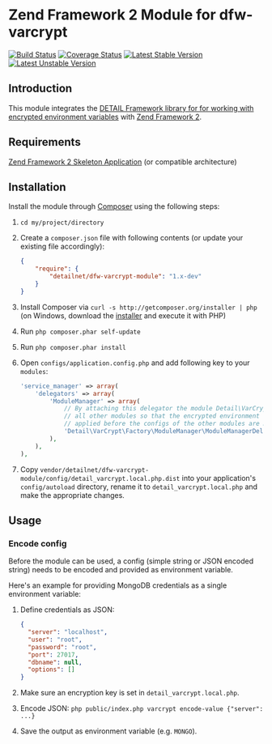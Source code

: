 # Zend Framework 2 Module for dfw-varcrypt

[![Build Status](https://travis-ci.org/detailnet/dfw-varcrypt-module.svg?branch=master)](https://travis-ci.org/detailnet/dfw-varcrypt-module)
[![Coverage Status](https://img.shields.io/coveralls/detailnet/dfw-varcrypt-module.svg)](https://coveralls.io/r/detailnet/dfw-varcrypt-module)
[![Latest Stable Version](https://poser.pugx.org/detailnet/dfw-varcrypt-module/v/stable.svg)](https://packagist.org/packages/detailnet/dfw-varcrypt-module)
[![Latest Unstable Version](https://poser.pugx.org/detailnet/dfw-varcrypt-module/v/unstable.svg)](https://packagist.org/packages/detailnet/dfw-varcrypt-module)

## Introduction
This module integrates the [DETAIL Framework library for for working with encrypted environment variables](https://github.com/detailnet/dfw-varcrypt) with [Zend Framework 2](https://github.com/zendframework/zf2).

## Requirements
[Zend Framework 2 Skeleton Application](http://www.github.com/zendframework/ZendSkeletonApplication) (or compatible architecture)

## Installation
Install the module through [Composer](http://getcomposer.org/) using the following steps:

  1. `cd my/project/directory`
  
  2. Create a `composer.json` file with following contents (or update your existing file accordingly):

     ```json
     {
         "require": {
             "detailnet/dfw-varcrypt-module": "1.x-dev"
         }
     }
     ```
  3. Install Composer via `curl -s http://getcomposer.org/installer | php` (on Windows, download
     the [installer](http://getcomposer.org/installer) and execute it with PHP)
     
  4. Run `php composer.phar self-update`
     
  5. Run `php composer.phar install`
  
  6. Open `configs/application.config.php` and add following key to your `modules`:

     ```php
     'service_manager' => array(
         'delegators' => array(
             'ModuleManager' => array(
                 // By attaching this delegator the module Detail\VarCrypt is loaded before
                 // all other modules so that the encrypted environment variables can be
                 // applied before the configs of the other modules are merged/applied.
                 'Detail\VarCrypt\Factory\ModuleManager\ModuleManagerDelegatorFactory',
             ),
         ),
     ),
     ```

  7. Copy `vendor/detailnet/dfw-varcrypt-module/config/detail_varcrypt.local.php.dist` into your application's
     `config/autoload` directory, rename it to `detail_varcrypt.local.php` and make the appropriate changes.

## Usage

### Encode config
Before the module can be used, a config (simple string or JSON encoded string) needs to be encoded
and provided as environment variable.

Here's an example for providing MongoDB credentials as a single environment variable:

1. Define credentials as JSON:

     ```json
     {
       "server": "localhost",
       "user": "root",
       "password": "root",
       "port": 27017,
       "dbname": null,
       "options": []
     }
     ```

2. Make sure an encryption key is set in `detail_varcrypt.local.php`.
3. Encode JSON: `php public/index.php varcrypt encode-value {"server": ...}`
4. Save the output as environment variable (e.g. `MONGO`).
